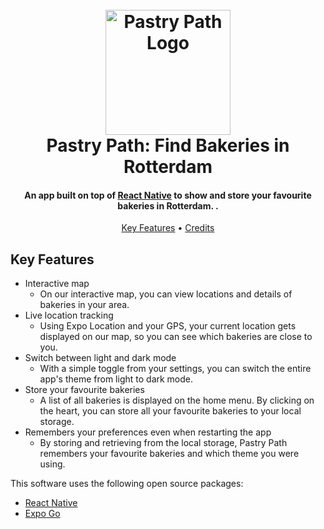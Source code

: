 
<h1 align=center>
  <br>
  <a href="https://github.com/Nelio-J/PastryPath"><img src="https://www.pngmart.com/files/2/Pokeball-PNG-Image.png" alt="Pastry Path Logo" width="200"></a>
  <br>
  Pastry Path: Find Bakeries in Rotterdam
  <br>
</h1>

<h4 align="center">An app built on top of <a href="https://openai.com/" target="_blank">React Native</a> to show and store your favourite bakeries in Rotterdam. .</h4>

<p align=center>
  <a href="#key-features">Key Features</a> •
  <a href="#credits">Credits</a>
</p>

## Key Features

* Interactive map
  - On our interactive map, you can view locations and details of bakeries in your area.
* Live location tracking
  - Using Expo Location and your GPS, your current location gets displayed on our map, so you can see which bakeries are close to you.
* Switch between light and dark mode
  - With a simple toggle from your settings, you can switch the entire app's theme from light to dark mode.
* Store your favourite bakeries
  - A list of all bakeries is displayed on the home menu. By clicking on the heart, you can store all your favourite bakeries to your local storage.
* Remembers your preferences even when restarting the app
  - By storing and retrieving from the local storage, Pastry Path remembers your favourite bakeries and which theme you were using.

This software uses the following open source packages:

- [React Native](https://reactnative.dev/)
- [Expo Go](https://expo.dev/go)
